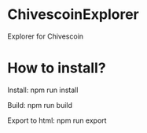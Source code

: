 # ChivescoinExplorer
Explorer for Chivescoin

# How to install?
Install: npm run install

Build: npm run build

Export to html: npm run export

